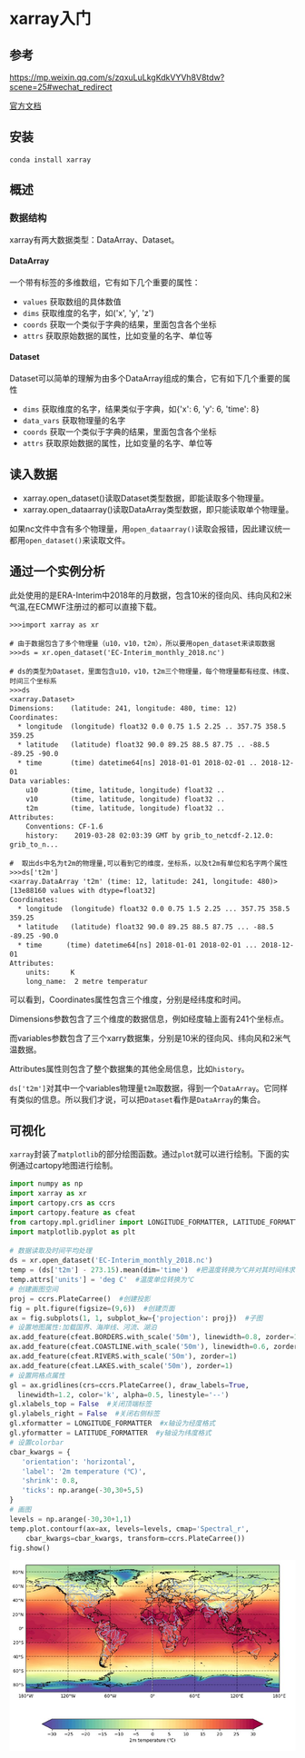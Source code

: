 # xarray入门

## 参考

https://mp.weixin.qq.com/s/zqxuLuLkgKdkVYVh8V8tdw?scene=25#wechat_redirect

[官方文档](https://docs.xarray.dev/)

## 安装

```shell
conda install xarray
```

## 概述

### 数据结构

xarray有两大数据类型：DataArray、Dataset。

#### DataArray

一个带有标签的多维数组，它有如下几个重要的属性：

- `values` 获取数组的具体数值
- `dims` 获取维度的名字，如('x', 'y', 'z')
- `coords` 获取一个类似于字典的结果，里面包含各个坐标
- `attrs` 获取原始数据的属性，比如变量的名字、单位等

#### Dataset

Dataset可以简单的理解为由多个DataArray组成的集合，它有如下几个重要的属性

- `dims` 获取维度的名字，结果类似于字典，如{'x': 6, 'y': 6, 'time': 8}
- `data_vars` 获取物理量的名字
- `coords` 获取一个类似于字典的结果，里面包含各个坐标
- `attrs` 获取原始数据的属性，比如变量的名字、单位等

## 读入数据

- xarray.open_dataset()读取Dataset类型数据，即能读取多个物理量。
- xarray.open_dataarray()读取DataArray类型数据，即只能读取单个物理量。

如果nc文件中含有多个物理量，用`open_dataarray()`读取会报错，因此建议统一都用`open_dataset()`来读取文件。

## 通过一个实例分析

此处使用的是ERA-Interim中2018年的月数据，包含10米的径向风、纬向风和2米气温,在ECMWF注册过的都可以直接下载。

```shell
>>>import xarray as xr

# 由于数据包含了多个物理量（u10，v10，t2m），所以要用open_dataset来读取数据
>>>ds = xr.open_dataset('EC-Interim_monthly_2018.nc')

# ds的类型为Dataset，里面包含u10，v10，t2m三个物理量，每个物理量都有经度、纬度、时间三个坐标系
>>>ds
<xarray.Dataset>
Dimensions:    (latitude: 241, longitude: 480, time: 12)
Coordinates:
  * longitude  (longitude) float32 0.0 0.75 1.5 2.25 .. 357.75 358.5 359.25
  * latitude   (latitude) float32 90.0 89.25 88.5 87.75 .. -88.5 -89.25 -90.0
  * time       (time) datetime64[ns] 2018-01-01 2018-02-01 .. 2018-12-01
Data variables:
    u10        (time, latitude, longitude) float32 ..
    v10        (time, latitude, longitude) float32 ..
    t2m        (time, latitude, longitude) float32 ..
Attributes:
    Conventions: CF-1.6
    history:    2019-03-28 02:03:39 GMT by grib_to_netcdf-2.12.0: grib_to_n...

#  取出ds中名为t2m的物理量,可以看到它的维度，坐标系，以及t2m有单位和名字两个属性
>>>ds['t2m']
<xarray.DataArray 't2m' (time: 12, latitude: 241, longitude: 480)>
[13e88160 values with dtype=float32]
Coordinates:
  * longitude  (longitude) float32 0.0 0.75 1.5 2.25 ... 357.75 358.5 359.25
  * latitude   (latitude) float32 90.0 89.25 88.5 87.75 ... -88.5 -89.25 -90.0
  * time      (time) datetime64[ns] 2018-01-01 2018-02-01 ... 2018-12-01
Attributes:
    units:     K
    long_name:  2 metre temperatur
```

可以看到，Coordinates属性包含三个维度，分别是经纬度和时间。

Dimensions参数包含了三个维度的数据信息，例如经度轴上面有241个坐标点。

而variables参数包含了三个xarry数据集，分别是10米的径向风、纬向风和2米气温数据。

Attributes属性则包含了整个数据集的其他全局信息，比如`history`。

`ds['t2m']`对其中一个variables物理量`t2m`取数据，得到一个`DataArray`。它同样有类似的信息。所以我们才说，可以把`Dataset`看作是`DataArray`的集合。

## 可视化

`xarray`封装了`matplotlib`的部分绘图函数。通过`plot`就可以进行绘制。下面的实例通过cartopy地图进行绘制。

```python
import numpy as np
import xarray as xr
import cartopy.crs as ccrs
import cartopy.feature as cfeat
from cartopy.mpl.gridliner import LONGITUDE_FORMATTER, LATITUDE_FORMATTER
import matplotlib.pyplot as plt

# 数据读取及时间平均处理
ds = xr.open_dataset('EC-Interim_monthly_2018.nc')
temp = (ds['t2m'] - 273.15).mean(dim='time')  #把温度转换为℃并对其时间纬求平均
temp.attrs['units'] = 'deg C'  #温度单位转换为℃
# 创建画图空间
proj = ccrs.PlateCarree()  #创建投影
fig = plt.figure(figsize=(9,6))  #创建页面
ax = fig.subplots(1, 1, subplot_kw={'projection': proj})  #子图
# 设置地图属性:加载国界、海岸线、河流、湖泊
ax.add_feature(cfeat.BORDERS.with_scale('50m'), linewidth=0.8, zorder=1)
ax.add_feature(cfeat.COASTLINE.with_scale('50m'), linewidth=0.6, zorder=1)  
ax.add_feature(cfeat.RIVERS.with_scale('50m'), zorder=1)  
ax.add_feature(cfeat.LAKES.with_scale('50m'), zorder=1)  
# 设置网格点属性
gl = ax.gridlines(crs=ccrs.PlateCarree(), draw_labels=True, 
  linewidth=1.2, color='k', alpha=0.5, linestyle='--')
gl.xlabels_top = False  #关闭顶端标签
gl.ylabels_right = False  #关闭右侧标签
gl.xformatter = LONGITUDE_FORMATTER  #x轴设为经度格式
gl.yformatter = LATITUDE_FORMATTER  #y轴设为纬度格式
# 设置colorbar
cbar_kwargs = {
   'orientation': 'horizontal',
   'label': '2m temperature (℃)',
   'shrink': 0.8,
   'ticks': np.arange(-30,30+5,5)
}
# 画图
levels = np.arange(-30,30+1,1)
temp.plot.contourf(ax=ax, levels=levels, cmap='Spectral_r', 
    cbar_kwargs=cbar_kwargs, transform=ccrs.PlateCarree())
fig.show()
```

![结果图](./images/xarray_result.jpg)